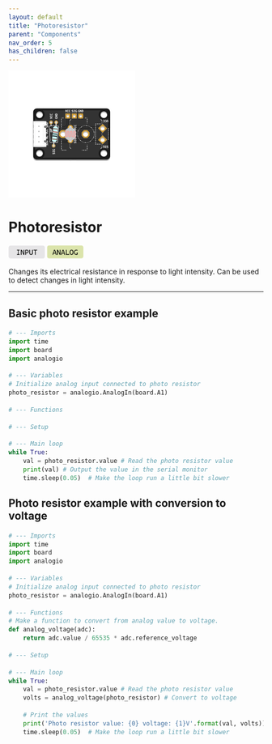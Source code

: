```yaml
---
layout: default
title: "Photoresistor"
parent: "Components"
nav_order: 5
has_children: false
---
```


<img src="assets/custom-photo-resistor-centered.png" alt="Custom Photo Resistor" width="250"/>

# Photoresistor
<a href="../../glossary/glossary"><img src="../../glossary/assets/input.png" alt="Input" width="72"/></a> <a href="../../glossary/glossary"><img src="../../glossary/assets/analog.png" alt="Analog" width="72"/></a>

Changes its electrical resistance in response to light intensity. Can be used to detect changes in light intensity. 

---

## Basic photo resistor example
```python
# --- Imports
import time
import board
import analogio

# --- Variables
# Initialize analog input connected to photo resistor
photo_resistor = analogio.AnalogIn(board.A1)

# --- Functions

# --- Setup

# --- Main loop
while True:
    val = photo_resistor.value # Read the photo resistor value
    print(val) # Output the value in the serial monitor
    time.sleep(0.05)  # Make the loop run a little bit slower
```

## Photo resistor example with conversion to voltage 
```python
# --- Imports
import time
import board
import analogio

# --- Variables
# Initialize analog input connected to photo resistor
photo_resistor = analogio.AnalogIn(board.A1)

# --- Functions
# Make a function to convert from analog value to voltage.
def analog_voltage(adc):
    return adc.value / 65535 * adc.reference_voltage

# --- Setup

# --- Main loop
while True:
    val = photo_resistor.value # Read the photo resistor value
    volts = analog_voltage(photo_resistor) # Convert to voltage

    # Print the values
    print('Photo resistor value: {0} voltage: {1}V'.format(val, volts))
    time.sleep(0.05)  # Make the loop run a little bit slower
```